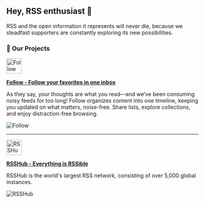 ## Hey, RSS enthusiast 👋

RSS and the open information it represents will never die, because we steadfast supporters are constantly exploring its new possibilities.

### 🧡 Our Projects

<a href="https://github.com/RSSNext/Follow">
<img src="https://github.com/RSSNext/follow/assets/41265413/c6c02ad5-cddc-46f5-8420-a47afe1c82fe" alt="Follow" width="40">
</a>

<p>
<a href="https://github.com/RSSNext/Follow">
<strong>Follow - Follow your favorites in one inbox</strong>
</a>
</p>

As they say, your thoughts are what you read—and we’ve been consuming noisy feeds for too long! Follow organizes content into one timeline, keeping you updated on what matters, noise-free. Share lists, explore collections, and enjoy distraction-free browsing.

<img src="https://img.shields.io/github/stars/RSSNext/Follow?color=ffcb47&labelColor=black&style=flat-square&logo=github" alt="Follow" />

---

<a href="https://github.com/DIYgod/RSSHub">
<img src="https://docs.rsshub.app/img/logo.png" alt="RSSHub" width="40">
</a>

<p>
<a href="https://github.com/DIYgod/RSSHub">
<strong>RSSHub - Everything is RSSible</strong>
</a>
</p>

RSSHub is the world's largest RSS network, consisting of over 5,000 global instances.

<img src="https://img.shields.io/github/stars/DIYgod/RSSHub?color=ffcb47&labelColor=black&style=flat-square&logo=github" alt="RSSHub" />
